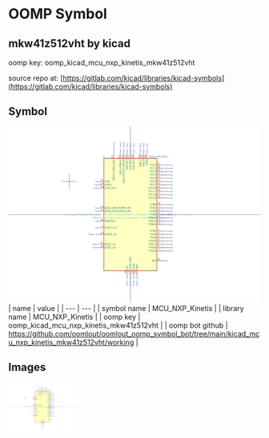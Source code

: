 # OOMP Symbol  
## mkw41z512vht  by kicad  
  
oomp key: oomp_kicad_mcu_nxp_kinetis_mkw41z512vht  
  
source repo at: [https://gitlab.com/kicad/libraries/kicad-symbols](https://gitlab.com/kicad/libraries/kicad-symbols)  
## Symbol  
  
[![working.png](working_600.png)](working.png)  
| name | value | 
| --- | --- | 
| symbol name | MCU_NXP_Kinetis | 
| library name | MCU_NXP_Kinetis | 
| oomp key | oomp_kicad_mcu_nxp_kinetis_mkw41z512vht | 
| oomp bot github | https://github.com/oomlout/oomlout_oomp_symbol_bot/tree/main/kicad_mcu_nxp_kinetis_mkw41z512vht/working | 
## Images  
  
[![working.png](working_140.png)](working.png)  
